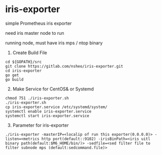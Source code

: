 # iris-exporter   

simple Prometheus iris exporter   

need iris master node to run

running node, must have iris mps / ntop binary 

1. Create Build File   
```
cd ${GOPATH}/src
git clone https://gitlab.com/nsheo/iris-exporter.git
cd iris-exporter
go get
go build
```

2. Make Service for CentOS& or Systemd   
```
chmod 751 ./iris-exporter.sh
./iris-exporter.sh
cp iris-exporter.service /etc/systemd/system/
systemctl enable iris-exporter.service
systemctl start iris-exporter.service
```

3. Parameter for iris-exporter   
```
./iris-exporter -masterIP=<localip of run this exporter(0.0.0.0)> -listen=<metrics http port(default::9102) -irisBinPath=<iris uitl binary path(default:$M6_HOME/bin/)> -sedfile=<sed filter file to filter subnode mps (default:sedcommand.file)> 
```

